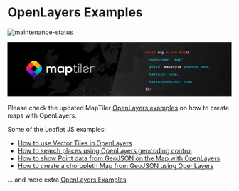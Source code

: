 # OpenLayers Examples

![maintenance-status](https://img.shields.io/badge/maintenance-deprecated-red.svg)

![MapTiler - Maps for developers](https://raw.githubusercontent.com/maptiler/.github/main/profile/assets/maptiler.jpg)

Please check the updated MapTiler [OpenLayers examples](https://docs.maptiler.com/openlayers/examples) on how to create maps with OpenLayers.

Some of the Leaflet JS examples:

* [How to use Vector Tiles in OpenLayers](https://docs.maptiler.com/openlayers/examples/vector-tiles-in-openlayers/)
* [How to search places using OpenLayers geocoding control](https://docs.maptiler.com/openlayers/examples/geocoding-control/)
* [How to show Point data from GeoJSON on the Map with OpenLayers](https://docs.maptiler.com/openlayers/examples/geojson-points/)
* [How to create a choropleth Map from GeoJSON using OpenLayers](https://docs.maptiler.com/openlayers/examples/choropleth-geojson/)

... and more extra [OpenLayers Examples](https://docs.maptiler.com/openlayers/examples)

